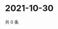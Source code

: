 # 2021-10-30

共 0 条

<!-- BEGIN WEIBO -->
<!-- 最后更新时间 Sat Oct 30 2021 01:17:22 GMT+0800 (China Standard Time) -->

<!-- END WEIBO -->
